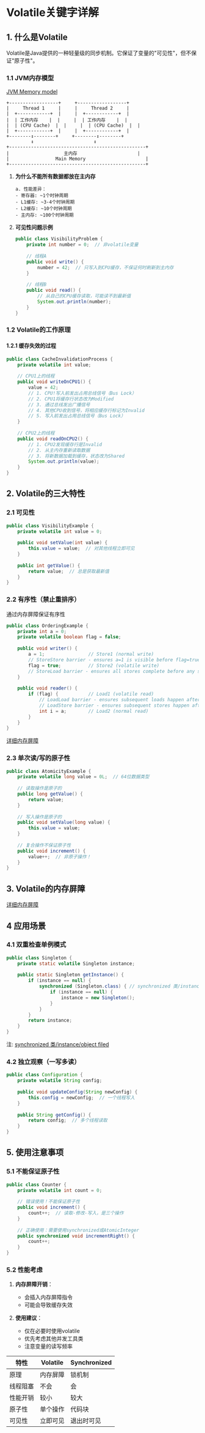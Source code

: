 # Volatile关键字详解

## 1. 什么是Volatile
Volatile是Java提供的一种轻量级的同步机制。它保证了变量的"可见性"，但不保证"原子性"。

### 1.1 JVM内存模型
[JVM Memory model](./JVMMemoryModel.md)
```
+------------------+     +------------------+
|     Thread 1     |     |     Thread 2     |
|  +------------+  |     |  +------------+  |
|  | 工作内存    |  |     |  | 工作内存    |  |
|  | (CPU Cache)  |  |     |  | (CPU Cache)  |  |
|  +------------+  |     |  +------------+  |
+--------↕--------+     +--------↕--------+
         ↕                      ↕
+--------------------------------------------------+
|                    主内存                      |
|                 Main Memory                      |
+--------------------------------------------------+
```

1. **为什么不能所有数据都放在主内存**
   ```
   a. 性能差异：
   - 寄存器: ~1个时钟周期
   - L1缓存: ~3-4个时钟周期
   - L2缓存: ~10个时钟周期
   - 主内存: ~100个时钟周期
   ```

2. **可见性问题示例**
   ```java
   public class VisibilityProblem {
       private int number = 0;  // 非volatile变量
       
       // 线程A
       public void write() {
           number = 42;  // 只写入到CPU缓存，不保证何时刷新到主内存
       }
       
       // 线程B
       public void read() {
           // 从自己的CPU缓存读取，可能读不到最新值
           System.out.println(number);
       }
   }
   ```

### 1.2 Volatile的工作原理

#### 1.2.1 缓存失效的过程
```java
public class CacheInvalidationProcess {
    private volatile int value;
    
    // CPU1上的线程
    public void writeOnCPU1() {
        value = 42;
        // 1. CPU!写入前发出占用总线信号（Bus Lock）
        // 2. CPU1将缓存行状态改为Modified
        // 3. 通过总线发出广播信号
        // 4. 其他CPU收到信号，将相应缓存行标记为Invalid
        // 5. 写入前发出占用总线信号（Bus Lock）
    }
    
    // CPU2上的线程
    public void readOnCPU2() {
        // 1. CPU2发现缓存行是Invalid
        // 2. 从主内存重新读取数据
        // 3. 将新数据加载到缓存，状态改为Shared
        System.out.println(value);
    }
}
```

## 2. Volatile的三大特性

### 2.1 可见性
```java
public class VisibilityExample {
    private volatile int value = 0;
    
    public void setValue(int value) {
        this.value = value;  // 对其他线程立即可见
    }
    
    public int getValue() {
        return value;  // 总是获取最新值
    }
}
```

### 2.2 有序性（禁止重排序）
通过内存屏障保证有序性
```java
public class OrderingExample {
    private int a = 0;
    private volatile boolean flag = false;
    
    public void writer() {
        a = 1;                // Store1 (normal write)
        // StoreStore barrier - ensures a=1 is visible before flag=true
        flag = true;          // Store2 (volatile write)
        // StoreLoad barrier - ensures all stores complete before any subsequent loads
    }
    
    public void reader() {
        if (flag) {           // Load1 (volatile read)
            // LoadLoad barrier - ensures subsequent loads happen after flag read
            // LoadStore barrier - ensures subsequent stores happen after flag read
            int i = a;        // Load2 (normal read)
        }
    }
}
```

[详细内存屏障](./JVMMemoryModel.md)

### 2.3 单次读/写的原子性
```java
public class AtomicityExample {
    private volatile long value = 0L;  // 64位数据类型
    
    // 读取操作是原子的
    public long getValue() {
        return value;
    }
    
    // 写入操作是原子的
    public void setValue(long value) {
        this.value = value;
    }
    
    // 复合操作不保证原子性
    public void increment() {
        value++;  // 非原子操作！
    }
}
```

## 3. Volatile的内存屏障
[详细内存屏障](./JVMMemoryModel.md)

## 4 应用场景
### 4.1 双重检查单例模式
```java
public class Singleton {
    private static volatile Singleton instance;
    
    public static Singleton getInstance() {
        if (instance == null) {
            synchronized (Singleton.class) { // synchronized 类/instance/object filed
                if (instance == null) {
                    instance = new Singleton();
                }
            }
        }
        return instance;
    }
}
```
注:
[synchronized 类/instance/object filed](./synchronizedAndLock.md)

### 4.2 独立观察（一写多读）
```java
public class Configuration {
    private volatile String config;
    
    public void updateConfig(String newConfig) {
        this.config = newConfig;  // 一个线程写入
    }
    
    public String getConfig() {
        return config;  // 多个线程读取
    }
}
```

## 5. 使用注意事项

### 5.1 不能保证原子性
```java
public class Counter {
    private volatile int count = 0;
    
    // 错误使用！不能保证原子性
    public void increment() {
        count++;  // 读取-修改-写入，是三个操作
    }
    
    // 正确使用：需要使用synchronized或AtomicInteger
    public synchronized void incrementRight() {
        count++;
    }
}
```

### 5.2 性能考虑
1. **内存屏障开销**：
   - 会插入内存屏障指令
   - 可能会导致缓存失效

2. **使用建议**：
   - 仅在必要时使用volatile
   - 优先考虑其他并发工具类
   - 注意变量的读写频率


| 特性     | Volatile      | Synchronized  |
|---------|--------------|---------------|
| 原理     | 内存屏障       | 锁机制         |
| 线程阻塞  | 不会          | 会            |
| 性能开销  | 较小          | 较大          |
| 原子性    | 单个操作      | 代码块         |
| 可见性    | 立即可见      | 退出时可见      |